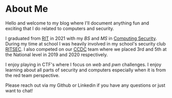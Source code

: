# About Me

Hello and welcome to my blog where I'll document anything fun and exciting that I do related to computers and security.

I graduated from [RIT](https://www.rit.edu/) in 2021 with my _BS_ and _MS_ in [Computing Security](https://www.rit.edu/computing/department-computing-security). During my time at school I was heavily involved in my school's security club [RITSEC](https://www.ritsec.club/). I also competed on our [CCDC](https://www.nationalccdc.org/) team where we placed 3rd and 5th at the National level in 2019 and 2020 respectively.

I enjoy playing in CTF's where I focus on _web_ and _pwn_ challenges. I enjoy learning about all parts of security and computers especially when it is from the red team perspective. 

Please reach out via my Github or Linkedin if you have any questions or just want to chat!
